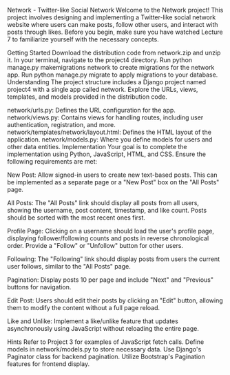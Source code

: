 Network - Twitter-like Social Network
Welcome to the Network project! This project involves designing and implementing a Twitter-like social network website where users can make posts, follow other users, and interact with posts through likes. Before you begin, make sure you have watched Lecture 7 to familiarize yourself with the necessary concepts.

Getting Started
Download the distribution code from network.zip and unzip it.
In your terminal, navigate to the project4 directory.
Run python manage.py makemigrations network to create migrations for the network app.
Run python manage.py migrate to apply migrations to your database.
Understanding
The project structure includes a Django project named project4 with a single app called network. Explore the URLs, views, templates, and models provided in the distribution code.

network/urls.py: Defines the URL configuration for the app.
network/views.py: Contains views for handling routes, including user authentication, registration, and more.
network/templates/network/layout.html: Defines the HTML layout of the application.
network/models.py: Where you define models for users and other data entities.
Implementation
Your goal is to complete the implementation using Python, JavaScript, HTML, and CSS. Ensure the following requirements are met:

New Post: Allow signed-in users to create new text-based posts. This can be implemented as a separate page or a "New Post" box on the "All Posts" page.

All Posts: The "All Posts" link should display all posts from all users, showing the username, post content, timestamp, and like count. Posts should be sorted with the most recent ones first.

Profile Page: Clicking on a username should load the user's profile page, displaying follower/following counts and posts in reverse chronological order. Provide a "Follow" or "Unfollow" button for other users.

Following: The "Following" link should display posts from users the current user follows, similar to the "All Posts" page.

Pagination: Display posts 10 per page and include "Next" and "Previous" buttons for navigation.

Edit Post: Users should edit their posts by clicking an "Edit" button, allowing them to modify the content without a full page reload.

Like and Unlike: Implement a like/unlike feature that updates asynchronously using JavaScript without reloading the entire page.

Hints
Refer to Project 3 for examples of JavaScript fetch calls.
Define models in network/models.py to store necessary data.
Use Django's Paginator class for backend pagination.
Utilize Bootstrap's Pagination features for frontend display.

